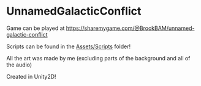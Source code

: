 ﻿# UnnamedGalacticConflict

Game can be played at https://sharemygame.com/@BrookBAM/unnamed-galactic-conflict

Scripts can be found in the [Assets/Scripts](Assets/Scripts) folder!

All the art was made by me (excluding parts of the background and all of the audio)

Created in Unity2D!
